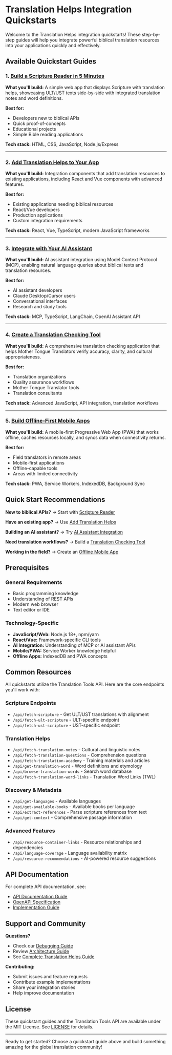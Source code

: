 # Translation Helps Integration Quickstarts

Welcome to the Translation Helps integration quickstarts! These step-by-step guides will help you integrate powerful biblical translation resources into your applications quickly and effectively.

## Available Quickstart Guides

### 1. [Build a Scripture Reader in 5 Minutes](scripture-reader-quickstart.md)

**What you'll build:** A simple web app that displays Scripture with translation helps, showcasing ULT/UST texts side-by-side with integrated translation notes and word definitions.

**Best for:**

- Developers new to biblical APIs
- Quick proof-of-concepts
- Educational projects
- Simple Bible reading applications

**Tech stack:** HTML, CSS, JavaScript, Node.js/Express

---

### 2. [Add Translation Helps to Your App](translation-workflow-quickstart.md)

**What you'll build:** Integration components that add translation resources to existing applications, including React and Vue components with advanced features.

**Best for:**

- Existing applications needing biblical resources
- React/Vue developers
- Production applications
- Custom integration requirements

**Tech stack:** React, Vue, TypeScript, modern JavaScript frameworks

---

### 3. [Integrate with Your AI Assistant](ai-assistant-quickstart.md)

**What you'll build:** AI assistant integration using Model Context Protocol (MCP), enabling natural language queries about biblical texts and translation resources.

**Best for:**

- AI assistant developers
- Claude Desktop/Cursor users
- Conversational interfaces
- Research and study tools

**Tech stack:** MCP, TypeScript, LangChain, OpenAI Assistant API

---

### 4. [Create a Translation Checking Tool](translation-checking-quickstart.md)

**What you'll build:** A comprehensive translation checking application that helps Mother Tongue Translators verify accuracy, clarity, and cultural appropriateness.

**Best for:**

- Translation organizations
- Quality assurance workflows
- Mother Tongue Translator tools
- Translation consultants

**Tech stack:** Advanced JavaScript, API integration, translation workflows

---

### 5. [Build Offline-First Mobile Apps](offline-mobile-quickstart.md)

**What you'll build:** A mobile-first Progressive Web App (PWA) that works offline, caches resources locally, and syncs data when connectivity returns.

**Best for:**

- Field translators in remote areas
- Mobile-first applications
- Offline-capable tools
- Areas with limited connectivity

**Tech stack:** PWA, Service Workers, IndexedDB, Background Sync

## Quick Start Recommendations

**New to biblical APIs?** → Start with [Scripture Reader](scripture-reader-quickstart.md)

**Have an existing app?** → Use [Add Translation Helps](translation-workflow-quickstart.md)

**Building an AI assistant?** → Try [AI Assistant Integration](ai-assistant-quickstart.md)

**Need translation workflows?** → Build a [Translation Checking Tool](translation-checking-quickstart.md)

**Working in the field?** → Create an [Offline Mobile App](offline-mobile-quickstart.md)

## Prerequisites

### General Requirements

- Basic programming knowledge
- Understanding of REST APIs
- Modern web browser
- Text editor or IDE

### Technology-Specific

- **JavaScript/Web:** Node.js 18+, npm/yarn
- **React/Vue:** Framework-specific CLI tools
- **AI Integration:** Understanding of MCP or AI assistant APIs
- **Mobile/PWA:** Service Worker knowledge helpful
- **Offline Apps:** IndexedDB and PWA concepts

## Common Resources

All quickstarts utilize the Translation Tools API. Here are the core endpoints you'll work with:

### Scripture Endpoints

- `/api/fetch-scripture` - Get ULT/UST translations with alignment
- `/api/fetch-ult-scripture` - ULT-specific endpoint
- `/api/fetch-ust-scripture` - UST-specific endpoint

### Translation Helps

- `/api/fetch-translation-notes` - Cultural and linguistic notes
- `/api/fetch-translation-questions` - Comprehension questions
- `/api/fetch-translation-academy` - Training materials and articles
- `/api/get-translation-word` - Word definitions and etymology
- `/api/browse-translation-words` - Search word database
- `/api/fetch-translation-word-links` - Translation Word Links (TWL)

### Discovery & Metadata

- `/api/get-languages` - Available languages
- `/api/get-available-books` - Available books per language
- `/api/extract-references` - Parse scripture references from text
- `/api/get-context` - Comprehensive passage information

### Advanced Features

- `/api/resource-container-links` - Resource relationships and dependencies
- `/api/language-coverage` - Language availability matrix
- `/api/resource-recommendations` - AI-powered resource suggestions

## API Documentation

For complete API documentation, see:

- [API Documentation Guide](../API_DOCUMENTATION_GUIDE.md)
- [OpenAPI Specification](../openapi.yaml)
- [Implementation Guide](../IMPLEMENTATION_GUIDE.md)

## Support and Community

**Questions?**

- Check our [Debugging Guide](../DEBUGGING_GUIDE.md)
- Review [Architecture Guide](../ARCHITECTURE_GUIDE.md)
- See [Complete Translation Helps Guide](../TRANSLATION_HELPS_COMPLETE_GUIDE.md)

**Contributing:**

- Submit issues and feature requests
- Contribute example implementations
- Share your integration stories
- Help improve documentation

## License

These quickstart guides and the Translation Tools API are available under the MIT License. See [LICENSE](../../LICENSE) for details.

---

Ready to get started? Choose a quickstart guide above and build something amazing for the global translation community!
